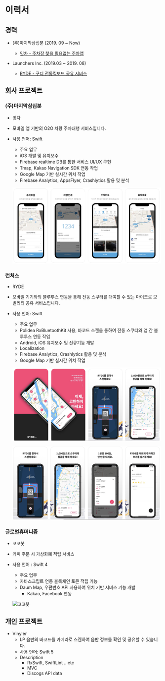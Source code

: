 # 이력서
## 경력

* (주)마지막삼십분 (2019. 09 ~ Now)
	* [잇차 - 주차장 찾을 필요없는 주차앱](https://apps.apple.com/us/app/%EC%9E%87%EC%B0%A8/id1485762012?l=ko&ls=1)

* Launchers Inc. (2019.03 ~ 2019. 08)

	* [RYDE - 구디 전동킥보드 공유 서비스](https://apps.apple.com/us/app/ryde/id1453366845?l=ko&ls=1)


## 회사 프로젝트

### (주)마지막삼십분
   * 잇차
   * 모바일 앱 기반의 O2O 차량 주차대행 서비스입니다.
   * 사용 언어: Swift
   		* 주요 업무
		* iOS 개발 및 유지보수
		* Firebase realtime DB를 통한 서비스 UI/UX 구현
		* Tmap, Kakao Navigation SDK 연동 작업
		* Google Map 기반 실시간 위치 작업
		* Firebase Analytics, AppsFlyer, Crashlytics 활용 및 분석
	
		![](https://github.com/miiiiiin/portfolio-resume/blob/master/images/itcha.png)

### 런처스
   * RYDE
   * 모바일 기기와의 블루투스 연동을 통해 전동 스쿠터를 대여할 수 있는 마이크로 모빌리티 공유 서비스입니다.
   * 사용 언어: Swift
   		* 주요 업무
		* Polidea RxBluetoothKit 사용, 바코드 스캔을 통하여 전동 스쿠터와 앱 간 블루투스 연동 작업
		* Android, iOS 유지보수 및 신규기능 개발
		* Localization
		* Firebase Analytics, Crashlytics 활용 및 분석
		* Google Map 기반 실시간 위치 작업

		![](https://github.com/miiiiiin/portfolio-resume/blob/master/images/ryde_1.png)

		![](https://github.com/miiiiiin/portfolio-resume/blob/master/images/ryde_2.png) 

### 글로벌휴머니즘
   * 코코봇
   * 커피 주문 시 가상화폐 적립 서비스
   * 사용 언어 : Swift 4
  		* 주요 업무
  		* 자바스크립트 연동 블록체인 토큰 적립 기능
  		* Daum Map, 우편번호 API 사용하여 위치 기반 서비스 기능 개발
    		* Kakao, Facebook 연동
	
      ![코코봇](https://github.com/min1022/portfolio-resume/blob/master/images/cocobot.png)


## 개인 프로젝트

* Vinyler
    * LP 음반의 바코드를 카메라로 스캔하여 음반 정보를 확인 및 공유할 수 있습니다.
    * 사용 언어: Swift 5
	* Description
		* RxSwift, SwiftLint .. etc
		* MVC
		* Discogs API data

